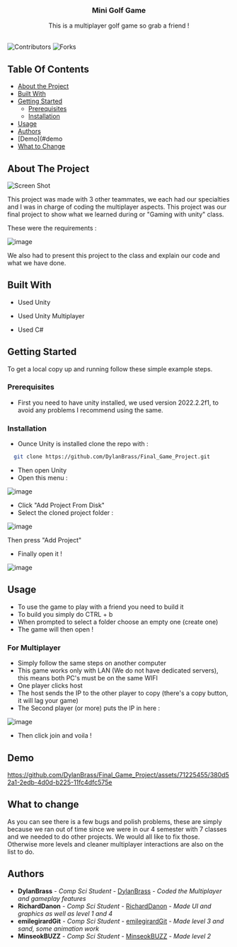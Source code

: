 <br/>
<p align="center">
  <h3 align="center">Mini Golf Game</h3>

  <p align="center">
    This is a multiplayer golf game so grab a friend !
    <br/>
    <br/>
  </p>
</p>

![Contributors](https://img.shields.io/github/contributors/DylanBrass/Final_Game_Project?color=dark-green) ![Forks](https://img.shields.io/github/forks/DylanBrass/Final_Game_Project?style=social) 

## Table Of Contents

* [About the Project](#about-the-project)
* [Built With](#built-with)
* [Getting Started](#getting-started)
  * [Prerequisites](#prerequisites)
  * [Installation](#installation)
* [Usage](#usage)
* [Authors](#authors)
* [Demo](#demo
* [What to Change](#what-to-change)


## About The Project

![Screen Shot](images/screenshot.png)

This project was made with 3 other teammates, we each had our specialties and I was in charge of coding the multiplayer aspects. This project was our final project to show what we learned during or "Gaming with unity" class. 

These were the requirements : 

![image](https://github.com/DylanBrass/Final_Game_Project/assets/71225455/486eb4d2-5dd1-414c-b193-31c684e31725)

We also had to present this project to the class and explain our code and what we have done. 

## Built With

- Used Unity

- Used Unity Multiplayer

- Used C#

## Getting Started

To get a local copy up and running follow these simple example steps.

### Prerequisites

- First you need to have unity installed, we used version 2022.2.2f1, to avoid any problems I recommend using the same.


### Installation

- Ounce Unity is installed clone the repo with :

```sh
  git clone https://github.com/DylanBrass/Final_Game_Project.git
```

- Then open Unity
- Open this menu :

![image](https://github.com/DylanBrass/Final_Game_Project/assets/71225455/9443d734-e608-4030-b5f4-9bce0ebb364d)

- Click "Add Project From Disk"
- Select the cloned project folder :

![image](https://github.com/DylanBrass/Final_Game_Project/assets/71225455/017162d5-b933-4113-a45d-b42ad12218fe)

Then press "Add Project"

- Finally open it !

![image](https://github.com/DylanBrass/Final_Game_Project/assets/71225455/2adf9688-d081-4dd7-b5a5-aa1bfa76813f)



## Usage

- To use the game to play with a friend you need to build it
- To build you simply do CTRL + b
- When prompted to select a folder choose an empty one (create one)
- The game will then open !

### For Multiplayer
- Simply follow the same steps on another computer
- This game works only with LAN (We do not have dedicated servers), this means both PC's must be on the same WIFI
- One player clicks host
- The host sends the IP to the other player to copy (there's a copy button, it will lag your game)
- The Second player (or more) puts the IP in here :

![image](https://github.com/DylanBrass/Final_Game_Project/assets/71225455/47526bed-3b25-4971-95e0-db80f4f611e7)

- Then click join and voila !


## Demo


https://github.com/DylanBrass/Final_Game_Project/assets/71225455/380d52a1-2edb-4d0d-b225-11fc4dfc575e


## What to change

As you can see there is a few bugs and polish problems, these are simply because we ran out of time since we were in our 4 semester with 7 classes and we needed to do other projects. We would all like to fix those. Otherwise more levels and cleaner multiplayer interactions are also on the list to do.

## Authors

* **DylanBrass** - *Comp Sci Student* - [DylanBrass](https://github.com/DylanBrass/) - *Coded the Multiplayer and gameplay features*
* **RichardDanon**  - *Comp Sci Student* - [RichardDanon](https://github.com/RichardDanon/) - *Made UI and graphics as well as level 1 and 4*
* **emilegirardGit**  - *Comp Sci Student* - [emilegirardGit](https://github.com/emilegirardGit/) - *Made level 3 and sand, some animation work*
* **MinseokBUZZ**  - *Comp Sci Student* - [MinseokBUZZ](https://github.com/MinseokBUZZ/) - *Made level 2*


